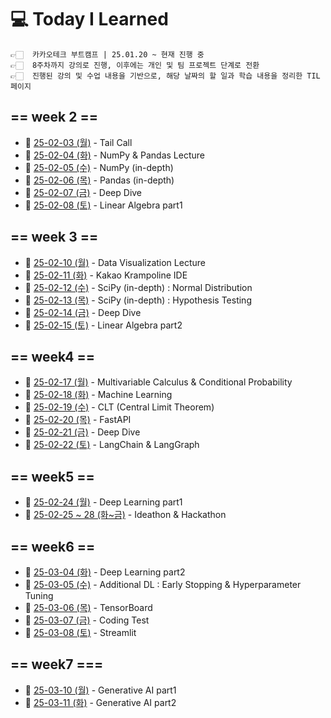 # 💻 Today I Learned

    👉🏻  카카오테크 부트캠프 | 25.01.20 ~ 현재 진행 중  
    👉🏻  8주차까지 강의로 진행, 이후에는 개인 및 팀 프로젝트 단계로 전환  
    👉🏻  진행된 강의 및 수업 내용을 기반으로, 해당 날짜의 할 일과 학습 내용을 정리한 TIL 페이지

## == week 2 == 

- 📅  [25-02-03 (월)](https://github.com/100-hours-a-week/kellyn.lee-TIL/blob/main/February/25-02-03%20Mon.md) - Tail Call
- 📅  [25-02-04 (화)](https://github.com/100-hours-a-week/kellyn.lee-TIL/blob/main/February/25-02-04%20Tue.md) - NumPy & Pandas Lecture
- 📅  [25-02-05 (수)](https://github.com/100-hours-a-week/kellyn.lee-TIL/blob/main/February/25-02-05%20Wed.md) - NumPy (in-depth)
- 📅  [25-02-06 (목)](https://github.com/100-hours-a-week/kellyn.lee-TIL/blob/main/February/25-02-06%20Thu.md) - Pandas (in-depth)
- 📅  [25-02-07 (금)](https://github.com/100-hours-a-week/kellyn.lee-TIL/blob/main/February/25-02-07%20Fri.md) - Deep Dive
- 📅  [25-02-08 (토)](https://github.com/100-hours-a-week/kellyn.lee-TIL/blob/main/February/25-02-08%20Sat.md) - Linear Algebra part1



## == week 3 ==

- 📅  [25-02-10 (월)](https://github.com/100-hours-a-week/kellyn.lee-TIL/blob/main/February/25-02-10%20Mon.md) - Data Visualization Lecture
- 📅  [25-02-11 (화)](https://github.com/100-hours-a-week/kellyn.lee-TIL/blob/main/February/25-02-11%20Tue.md) - Kakao Krampoline IDE
- 📅  [25-02-12 (수)](https://github.com/100-hours-a-week/kellyn.lee-TIL/blob/main/February/25-02-12%20Wed.md) - SciPy (in-depth) : Normal Distribution
- 📅  [25-02-13 (목)](https://github.com/100-hours-a-week/kellyn.lee-TIL/blob/main/February/25-02-13%20Thu.md) - SciPy (in-depth) : Hypothesis Testing
- 📅  [25-02-14 (금)](https://github.com/100-hours-a-week/kellyn.lee-TIL/blob/main/February/25-02-14%20Fri.md) - Deep Dive
- 📅  [25-02-15 (토)](https://github.com/100-hours-a-week/kellyn.lee-TIL/blob/main/February/25-02-15%20Sat.md) - Linear Algebra part2



## == week4 == 

- 📅  [25-02-17 (월)](https://github.com/100-hours-a-week/kellyn.lee-TIL/blob/main/February/25-02-17%20Mon.md) - Multivariable Calculus & Conditional Probability
- 📅  [25-02-18 (화)](https://github.com/100-hours-a-week/kellyn.lee-TIL/blob/main/February/25-02-18%20Tue.md) - Machine Learning
- 📅  [25-02-19 (수)](https://github.com/100-hours-a-week/kellyn.lee-TIL/blob/main/February/25-02-19%20Wed.md) - CLT (Central Limit Theorem)
- 📅  [25-02-20 (목)](https://github.com/100-hours-a-week/kellyn.lee-TIL/blob/main/February/25-02-20%20Thu.md) - FastAPI
- 📅  [25-02-21 (금)](https://github.com/100-hours-a-week/kellyn.lee-TIL/blob/main/February/25-02-21%20Fri.md) - Deep Dive
- 📅  [25-02-22 (토)](https://github.com/100-hours-a-week/kellyn.lee-TIL/blob/main/February/25-02-22%20Sat.md) - LangChain & LangGraph



## == week5 ==
- 📅  [25-02-24 (월)](https://github.com/100-hours-a-week/kellyn.lee-TIL/blob/main/February/25-02-24%20Mon.md) - Deep Learning part1
- 📅  [25-02-25 ~ 28 (화~금)](https://github.com/100-hours-a-week/kellyn.lee-TIL/blob/main/February/25.02.25-28%20Tue-Fri.md) - Ideathon & Hackathon



## == week6 ==
- 📅  [25-03-04 (화)](https://github.com/100-hours-a-week/kellyn.lee-TIL/blob/main/March/25-03-04%20Tue.md) - Deep Learning part2
- 📅  [25-03-05 (수)](https://github.com/100-hours-a-week/kellyn.lee-TIL/blob/main/March/25-03-05%20Wed.md) - Additional DL : Early Stopping & Hyperparameter Tuning
- 📅  [25-03-06 (목)](https://github.com/100-hours-a-week/kellyn.lee-TIL/blob/main/March/25-03-06%20Thu.md) - TensorBoard
- 📅  [25-03-07 (금)](https://github.com/100-hours-a-week/kellyn.lee-TIL/blob/main/March/25-03-07%20Fri.md) - Coding Test
- 📅  [25-03-08 (토)](https://github.com/100-hours-a-week/kellyn.lee-TIL/blob/main/March/25-03-08%20Sat.md) - Streamlit



## == week7 ===
- 📅  [25-03-10 (월)](https://github.com/100-hours-a-week/kellyn.lee-TIL/blob/main/March/25-03-10%20Mon.md) - Generative AI part1
- 📅  [25-03-11 (화)](https://github.com/100-hours-a-week/kellyn.lee-TIL/blob/main/March/25-03-11%20Tue.md) - Generative AI part2







